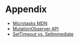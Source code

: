 # Appendix

- [Microtasks MDN](https://developer.mozilla.org/en-US/docs/Web/API/HTML_DOM_API/Microtask_guide)
- [MutationObserver API](https://developer.mozilla.org/en-US/docs/Web/API/MutationObserver)
- [SetTimeout vs. SetImmediate](https://stackoverflow.com/questions/24117267/nodejs-settimeoutfn-0-vs-setimmediatefn/24119936#24119936)
